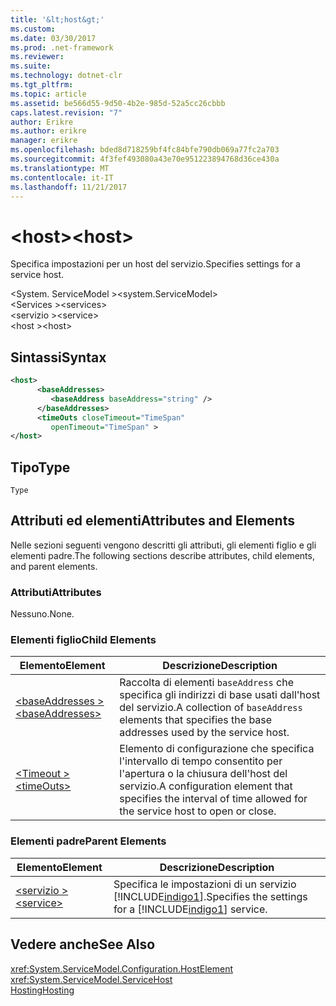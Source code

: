 ```yaml
---
title: '&lt;host&gt;'
ms.custom: 
ms.date: 03/30/2017
ms.prod: .net-framework
ms.reviewer: 
ms.suite: 
ms.technology: dotnet-clr
ms.tgt_pltfrm: 
ms.topic: article
ms.assetid: be566d55-9d50-4b2e-985d-52a5cc26cbbb
caps.latest.revision: "7"
author: Erikre
ms.author: erikre
manager: erikre
ms.openlocfilehash: bded8d718259bf4fc84bfe790db069a77fc2a703
ms.sourcegitcommit: 4f3fef493080a43e70e951223894768d36ce430a
ms.translationtype: MT
ms.contentlocale: it-IT
ms.lasthandoff: 11/21/2017
---
```

# <a name="lthostgt"></a><span data-ttu-id="81dbf-102">&lt;host&gt;</span><span class="sxs-lookup"><span data-stu-id="81dbf-102">&lt;host&gt;</span></span>
<span data-ttu-id="81dbf-103">Specifica impostazioni per un host del servizio.</span><span class="sxs-lookup"><span data-stu-id="81dbf-103">Specifies settings for a service host.</span></span>  
  
 <span data-ttu-id="81dbf-104">\<System. ServiceModel ></span><span class="sxs-lookup"><span data-stu-id="81dbf-104">\<system.ServiceModel></span></span>  
<span data-ttu-id="81dbf-105">\<Services ></span><span class="sxs-lookup"><span data-stu-id="81dbf-105">\<services></span></span>  
<span data-ttu-id="81dbf-106">\<servizio ></span><span class="sxs-lookup"><span data-stu-id="81dbf-106">\<service></span></span>  
<span data-ttu-id="81dbf-107">\<host ></span><span class="sxs-lookup"><span data-stu-id="81dbf-107">\<host></span></span>  
  
## <a name="syntax"></a><span data-ttu-id="81dbf-108">Sintassi</span><span class="sxs-lookup"><span data-stu-id="81dbf-108">Syntax</span></span>  
  
```xml  
<host>  
      <baseAddresses>  
         <baseAddress baseAddress="string" />  
      </baseAddresses>  
      <timeOuts closeTimeout="TimeSpan"  
         openTimeout="TimeSpan" >  
</host>  
```  
  
## <a name="type"></a><span data-ttu-id="81dbf-109">Tipo</span><span class="sxs-lookup"><span data-stu-id="81dbf-109">Type</span></span>  
 `Type`  
  
## <a name="attributes-and-elements"></a><span data-ttu-id="81dbf-110">Attributi ed elementi</span><span class="sxs-lookup"><span data-stu-id="81dbf-110">Attributes and Elements</span></span>  
 <span data-ttu-id="81dbf-111">Nelle sezioni seguenti vengono descritti gli attributi, gli elementi figlio e gli elementi padre.</span><span class="sxs-lookup"><span data-stu-id="81dbf-111">The following sections describe attributes, child elements, and parent elements.</span></span>  
  
### <a name="attributes"></a><span data-ttu-id="81dbf-112">Attributi</span><span class="sxs-lookup"><span data-stu-id="81dbf-112">Attributes</span></span>  
 <span data-ttu-id="81dbf-113">Nessuno.</span><span class="sxs-lookup"><span data-stu-id="81dbf-113">None.</span></span>  
  
### <a name="child-elements"></a><span data-ttu-id="81dbf-114">Elementi figlio</span><span class="sxs-lookup"><span data-stu-id="81dbf-114">Child Elements</span></span>  
  
|<span data-ttu-id="81dbf-115">Elemento</span><span class="sxs-lookup"><span data-stu-id="81dbf-115">Element</span></span>|<span data-ttu-id="81dbf-116">Descrizione</span><span class="sxs-lookup"><span data-stu-id="81dbf-116">Description</span></span>|  
|-------------|-----------------|  
|[<span data-ttu-id="81dbf-117">\<baseAddresses ></span><span class="sxs-lookup"><span data-stu-id="81dbf-117">\<baseAddresses></span></span>](../../../../../docs/framework/configure-apps/file-schema/wcf/baseaddresses.md)|<span data-ttu-id="81dbf-118">Raccolta di elementi `baseAddress` che specifica gli indirizzi di base usati dall'host del servizio.</span><span class="sxs-lookup"><span data-stu-id="81dbf-118">A collection of `baseAddress` elements that specifies the base addresses used by the service host.</span></span>|  
|[<span data-ttu-id="81dbf-119">\<Timeout ></span><span class="sxs-lookup"><span data-stu-id="81dbf-119">\<timeOuts></span></span>](../../../../../docs/framework/configure-apps/file-schema/wcf/timeouts.md)|<span data-ttu-id="81dbf-120">Elemento di configurazione che specifica l'intervallo di tempo consentito per l'apertura o la chiusura dell'host del servizio.</span><span class="sxs-lookup"><span data-stu-id="81dbf-120">A configuration element that specifies the interval of time allowed for the service host to open or close.</span></span>|  
  
### <a name="parent-elements"></a><span data-ttu-id="81dbf-121">Elementi padre</span><span class="sxs-lookup"><span data-stu-id="81dbf-121">Parent Elements</span></span>  
  
|<span data-ttu-id="81dbf-122">Elemento</span><span class="sxs-lookup"><span data-stu-id="81dbf-122">Element</span></span>|<span data-ttu-id="81dbf-123">Descrizione</span><span class="sxs-lookup"><span data-stu-id="81dbf-123">Description</span></span>|  
|-------------|-----------------|  
|[<span data-ttu-id="81dbf-124">\<servizio ></span><span class="sxs-lookup"><span data-stu-id="81dbf-124">\<service></span></span>](../../../../../docs/framework/configure-apps/file-schema/wcf/service.md)|<span data-ttu-id="81dbf-125">Specifica le impostazioni di un servizio [!INCLUDE[indigo1](../../../../../includes/indigo1-md.md)].</span><span class="sxs-lookup"><span data-stu-id="81dbf-125">Specifies the settings for a [!INCLUDE[indigo1](../../../../../includes/indigo1-md.md)] service.</span></span>|  
  
## <a name="see-also"></a><span data-ttu-id="81dbf-126">Vedere anche</span><span class="sxs-lookup"><span data-stu-id="81dbf-126">See Also</span></span>  
 <xref:System.ServiceModel.Configuration.HostElement>  
 <xref:System.ServiceModel.ServiceHost>  
 [<span data-ttu-id="81dbf-127">Hosting</span><span class="sxs-lookup"><span data-stu-id="81dbf-127">Hosting</span></span>](../../../../../docs/framework/wcf/feature-details/hosting.md)
